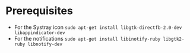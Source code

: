 # Prerequisites

* For the Systray icon `sudo apt-get install libgtk-directfb-2.0-dev libappindicator-dev`
* For the notifications `sudo apt-get install libinotify-ruby libgtk2-ruby libnotify-dev`